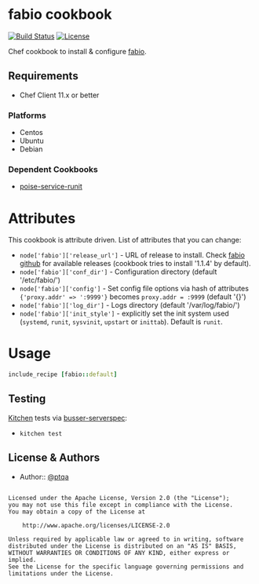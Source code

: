 fabio cookbook
===================

[![Build Status](https://travis-ci.org/ptqa/chef-fabio.svg?branch=master)](https://travis-ci.org/ptqa/chef-fabio)
[![License](https://img.shields.io/badge/license-Apache_2-blue.svg)](https://www.apache.org/licenses/LICENSE-2.0)

Chef cookbook to install & configure [fabio](https://github.com/eBay/fabio).

Requirements
------------

- Chef Client 11.x or better

### Platforms

* Centos
* Ubuntu
* Debian


### Dependent Cookbooks

- [poise-service-runit](https://github.com/poise/poise-service)

# Attributes
This cookbook is attribute driven. List of attributes that you can change:

* `node['fabio']['release_url']`     - URL of release to install. Check [fabio github](https://github.com/eBay/fabio/releases) for available releases (cookbook tries to install '1.1.4' by default).
* `node['fabio']['conf_dir']`        - Configuration directory (default '/etc/fabio/')
* `node['fabio']['config']`          - Set config file options via hash of attributes `{'proxy.addr' => ':9999'}` becomes `proxy.addr = :9999` (default '{}')
* `node['fabio']['log_dir']`         - Logs directory (default '/var/log/fabio/')
* `node['fabio']['init_style']`      - explicitly set the init system used (`systemd`, `runit`, `sysvinit`, `upstart` or `inittab`). Default is `runit`.

# Usage

```ruby
include_recipe [fabio::default]
```

Testing
-----

[Kitchen](http://kitchen.ci) tests via [busser-serverspec](https://github.com/test-kitchen/busser-serverspec):
* `kitchen test`

License & Authors
-----------------
- Author:: [@ptqa](https://github.com/ptqa)

```text

Licensed under the Apache License, Version 2.0 (the "License");
you may not use this file except in compliance with the License.
You may obtain a copy of the License at

    http://www.apache.org/licenses/LICENSE-2.0

Unless required by applicable law or agreed to in writing, software
distributed under the License is distributed on an "AS IS" BASIS,
WITHOUT WARRANTIES OR CONDITIONS OF ANY KIND, either express or implied.
See the License for the specific language governing permissions and
limitations under the License.
```
